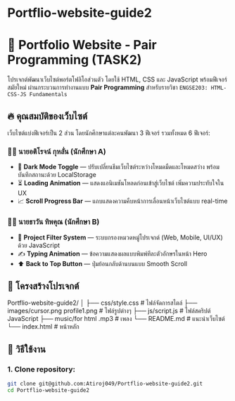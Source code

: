 # Portflio-website-guide2
# 💼 Portfolio Website - Pair Programming (TASK2)

โปรเจกต์พัฒนาเว็บไซต์พอร์ตโฟลิโอส่วนตัว โดยใช้ HTML, CSS และ JavaScript พร้อมฟีเจอร์สมัยใหม่ ผ่านกระบวนการทำงานแบบ **Pair Programming** สำหรับรายวิชา `ENGSE203: HTML-CSS-JS Fundamentals`

## 🔥 คุณสมบัติของเว็บไซต์

เว็บไซต์แบ่งฟีเจอร์เป็น 2 ส่วน โดยนักศึกษาแต่ละคนพัฒนา 3 ฟีเจอร์ รวมทั้งหมด 6 ฟีเจอร์:

### 👨‍💻 นายอติโรจน์ กุหลั่น (นักศึกษา A)
- 🌙 **Dark Mode Toggle** — ปรับเปลี่ยนธีมเว็บไซต์ระหว่างโหมดมืดและโหมดสว่าง พร้อมบันทึกสถานะด้วย LocalStorage
- ⏳ **Loading Animation** — แสดงแอนิเมชันโหลดก่อนเข้าสู่เว็บไซต์ เพิ่มความประทับใจใน UX
- 📈 **Scroll Progress Bar** — แถบแสดงความคืบหน้าการเลื่อนหน้าเว็บไซต์แบบ real-time

### 👨‍💻 นายธาวัน ทิพคุณ (นักศึกษา B)
- 🎯 **Project Filter System** — ระบบกรองหมวดหมู่โปรเจกต์ (Web, Mobile, UI/UX) ด้วย JavaScript
- ✍️ **Typing Animation** — ข้อความแสดงผลแบบพิมพ์ทีละตัวอักษรในหน้า Hero
- ⬆️ **Back to Top Button** — ปุ่มย้อนกลับด้านบนแบบ Smooth Scroll

## 📁 โครงสร้างโปรเจกต์

Portflio-website-guide2/
│
├── css/style.css # ไฟล์จัดการสไตล์
├── images/cursor.png profile1.png # ไฟล์รูปต่างๆ
├── js/script.js # ไฟล์สคริปต์ JavaScript
├── music/for html .mp3 # เพลง
└── README.md # แนะนำเว็บไซต์
└── index.html # หน้าหลัก


## 🚀 วิธีใช้งาน

### 1. Clone repository:
```bash
git clone git@github.com:Atiroj049/Portflio-website-guide2.git
cd Portflio-website-guide2

